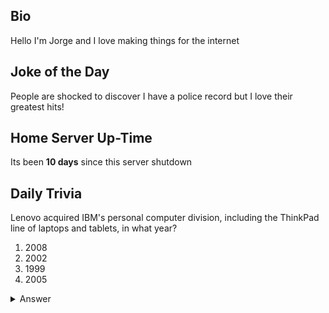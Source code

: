 ## Bio

Hello I'm Jorge and I love making things for the internet

## Joke of the Day

People are shocked to discover I have a police record but I love their greatest hits!

## Home Server Up-Time

Its been **10 days** since this server shutdown


## Daily Trivia

Lenovo acquired IBM&#039;s personal computer division, including the ThinkPad line of laptops and tablets, in what year?
 1. 2008
 2. 2002
 3. 1999
 4. 2005

<details>
  <summary>Answer</summary>
  2005
</details>
